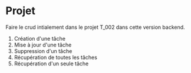 # Projet

Faire le crud intialement dans le projet T_002 dans cette version backend.

1. Création d'une tâche
2. Mise à jour d'une tâche
3. Suppression d'un tâche
4. Récupération de toutes les tâches
5. Récupération d'un seule tâche


